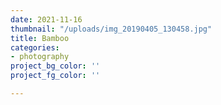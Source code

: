 ```yaml
---
date: 2021-11-16
thumbnail: "/uploads/img_20190405_130458.jpg"
title: Bamboo
categories:
- photography
project_bg_color: ''
project_fg_color: ''

---
```

